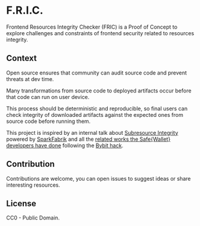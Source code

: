 # F.R.I.C.

Frontend Resources Integrity Checker (FRIC) is a Proof of Concept to explore challenges and constraints of frontend security related to resources integrity.

## Context

Open source ensures that community can audit source code and prevent threats at dev time.

Many transformations from source code to deployed artifacts occur before that code can run on user device.

This process should be deterministic and reproducible, so final users can check integrity of downloaded artifacts against the expected ones from source code before running them.

This project is inspired by an internal talk about [Subresource Integrity](https://developer.mozilla.org/en-US/docs/Web/Security/Subresource_Integrity) powered by [SparkFabrik](https://github.com/sparkfabrik) and all the [related works the Safe{Wallet} developers have done](https://github.com/safe-global/safe-wallet-monorepo/issues/5154) following the [Bybit hack](https://www.ic3.gov/PSA/2025/PSA250226).

## Contribution

Contributions are welcome, you can open issues to suggest ideas or share interesting resources.

## License

CC0 - Public Domain.
